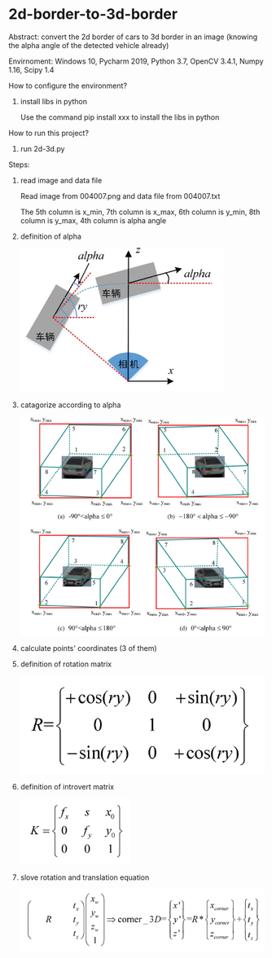 # 2d-border-to-3d-border
Abstract: convert the 2d border of cars to 3d border in an image (knowing the alpha angle of the detected vehicle already)

Envirnoment: Windows 10, Pycharm 2019, Python 3.7, OpenCV 3.4.1, Numpy 1.16, Scipy 1.4

How to configure the environment?

1. install libs in python

    Use the command pip install xxx to install the libs in python

How to run this project?

1. run 2d-3d.py

Steps:

1. read image and data file

    Read image from 004007.png and data file from 004007.txt
    
    The 5th column is x_min, 7th column is x_max, 6th column is y_min, 8th column is y_max, 4th column is alpha angle
    
2. definition of alpha

    ![image](https://github.com/zhongzebin/2d-border-to-3d-border/blob/master/images%20for%20readme/alpha.PNG)
    
3. catagorize according to alpha

    ![image](https://github.com/zhongzebin/2d-border-to-3d-border/blob/master/images%20for%20readme/catagorize.PNG)
    
4. calculate points' coordinates (3 of them)

5. definition of rotation matrix

    ![image](https://github.com/zhongzebin/2d-border-to-3d-border/blob/master/images%20for%20readme/function1.PNG)
    
6. definition of introvert matrix

    ![image](https://github.com/zhongzebin/2d-border-to-3d-border/blob/master/images%20for%20readme/function3.PNG)
    
6. slove rotation and translation equation

    ![image](https://github.com/zhongzebin/2d-border-to-3d-border/blob/master/images%20for%20readme/function2.PNG)
